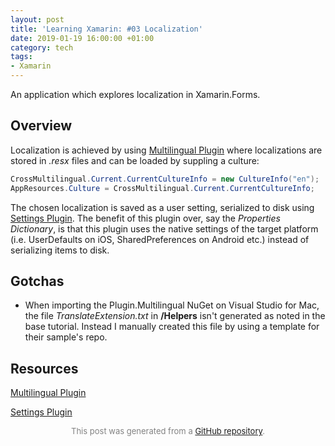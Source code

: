 ```yaml
---
layout: post
title: 'Learning Xamarin: #03 Localization'
date: 2019-01-19 16:00:00 +01:00
category: tech
tags:
- Xamarin
---
```


An application which explores localization in Xamarin.Forms.

## Overview

Localization is achieved by using [Multilingual Plugin](http://github.com/CrossGeeks/MultilingualPlugin) where localizations are stored in *.resx* files and can be loaded by suppling a culture:

```csharp
CrossMultilingual.Current.CurrentCultureInfo = new CultureInfo("en");
AppResources.Culture = CrossMultilingual.Current.CurrentCultureInfo;
```

The chosen localization is saved as a user setting, serialized to disk using [Settings Plugin](https://github.com/jamesmontemagno/SettingsPlugin). The benefit of this plugin over, say the *Properties Dictionary*, is that this plugin uses the native settings of the target platform (i.e. UserDefaults on iOS, SharedPreferences on Android etc.) instead of serializing items to disk.

## Gotchas

- When importing the Plugin.Multilingual NuGet on Visual Studio for Mac, the file *TranslateExtension.txt* in **/Helpers** isn't generated as noted in the base tutorial. Instead I manually created this file by using a template for their sample's repo.

## Resources

[Multilingual Plugin](http://github.com/CrossGeeks/MultilingualPlugin)

[Settings Plugin](https://github.com/jamesmontemagno/SettingsPlugin)


<p align="center"><font size="-1" color="#828282">This post was generated from a <a href="https://github.com/defuncart/Xamarin/tree/master/03-Localization">GitHub repository</a>.</font></p>
